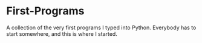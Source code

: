 # First-Programs
A collection of the very first programs I typed into Python.  Everybody has to start somewhere, and this is where I started. 
